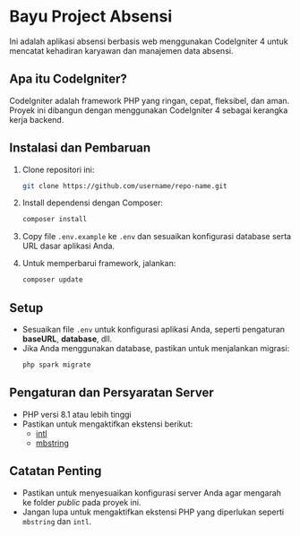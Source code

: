 # Bayu Project Absensi

Ini adalah aplikasi absensi berbasis web menggunakan CodeIgniter 4 untuk mencatat kehadiran karyawan dan manajemen data absensi.

## Apa itu CodeIgniter?

CodeIgniter adalah framework PHP yang ringan, cepat, fleksibel, dan aman. Proyek ini dibangun dengan menggunakan CodeIgniter 4 sebagai kerangka kerja backend.

## Instalasi dan Pembaruan

1. Clone repositori ini:
    ```bash
    git clone https://github.com/username/repo-name.git
    ```

2. Install dependensi dengan Composer:
    ```bash
    composer install
    ```

3. Copy file `.env.example` ke `.env` dan sesuaikan konfigurasi database serta URL dasar aplikasi Anda.

4. Untuk memperbarui framework, jalankan:
    ```bash
    composer update
    ```

## Setup

- Sesuaikan file `.env` untuk konfigurasi aplikasi Anda, seperti pengaturan **baseURL**, **database**, dll.
- Jika Anda menggunakan database, pastikan untuk menjalankan migrasi:
    ```bash
    php spark migrate
    ```

## Pengaturan dan Persyaratan Server

- PHP versi 8.1 atau lebih tinggi
- Pastikan untuk mengaktifkan ekstensi berikut:
    - [intl](http://php.net/manual/en/intl.requirements.php)
    - [mbstring](http://php.net/manual/en/mbstring.installation.php)

## Catatan Penting

- Pastikan untuk menyesuaikan konfigurasi server Anda agar mengarah ke folder *public* pada proyek ini.
- Jangan lupa untuk mengaktifkan ekstensi PHP yang diperlukan seperti `mbstring` dan `intl`.


